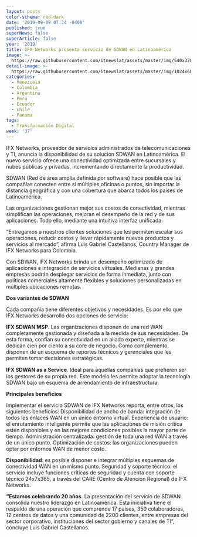 ```yaml
---
layout: posts
color-schema: red-dark
date: '2019-09-09 07:34 -0400'
published: true
superNews: false
superArticle: false
year: '2019'
title: IFX Networks presenta servicio de SDWAN en Latinoamérica
image: >-
  https://raw.githubusercontent.com/itnewslat/assets/master/img/540x320/Conectividad-mundial-p.jpg
detail-image: >-
  https://raw.githubusercontent.com/itnewslat/assets/master/img/1024x680/Conectividad-mundial-g.jpg
categories:
  - Venezuela
  - Colombia
  - Argentina
  - Perú
  - Ecuador
  - Chile
  - Panama
tags:
  - Transformación Digital
week: '37'
---
```

IFX Networks, proveedor de servicios administrados de telecomunicaciones y TI, anuncia la disponibilidad de su solución SDWAN en Latinoamérica. El nuevo servicio ofrece una conectividad optimizada entre sucursales y nubes públicas y privadas, incrementando directamente la productividad.

SDWAN (Red de área amplia definida por software) hace posible que las compañías conecten entre sí múltiples oficinas o puntos, sin importar la distancia geográfica y con una cobertura que abarca todos los países de Latinoamérica. 

Las organizaciones gestionan mejor sus costos de conectividad, mientras simplifican las operaciones, mejoran el desempeño de la red y de sus aplicaciones. Todo ello, mediante una intuitiva interfaz unificada. 

“Entregamos a nuestros clientes soluciones que les permiten escalar sus operaciones, reducir costos y llevar rápidamente nuevos productos y servicios al mercado”, afirma Luis Gabriel Castellanos, Country Manager de IFX Networks para Colombia.

Con SDWAN, IFX Networks brinda un desempeño optimizado de aplicaciones e integración de servicios virtuales. Medianas y grandes empresas podrán desplegar servicios de forma inmediata, junto con políticas comerciales altamente flexibles y soluciones personalizadas en múltiples ubicaciones remotas. 

**Dos variantes de SDWAN**

Cada compañía tiene diferentes objetivos y necesidades. Es por ello que IFX Networks desarrolló dos opciones de servicio: 

**IFX SDWAN MSP**. Las organizaciones disponen de una red WAN completamente gestionada y diseñada a la medida de sus necesidades. De esta forma, confían su conectividad en un aliado experto, mientras se dedican cien por ciento a su core de negocio. Como complemento, disponen de un esquema de reportes técnicos y gerenciales que les permiten tomar decisiones estratégicas.

**IFX SDWAN as a Service**. Ideal para aquellas compañías que preﬁeren ser los gestores de su propia red. Este modelo les permite adoptar la tecnología SDWAN bajo un esquema de arrendamiento de infraestructura.

**Principales beneficios**

Implementar el servicio SDWAN de IFX Networks reporta, entre otros, los siguientes beneficios: Disponibilidad de ancho de banda: integración de todos los enlaces WAN en un único entorno virtual. Experiencia de usuario: el enrutamiento inteligente permite que las aplicaciones de misión crítica estén disponibles y en las mejores condiciones posibles la mayor parte de tiempo. Administración centralizada: gestión de toda una red WAN a través de un único punto. Optimización de costos: las organizaciones pueden optar por entornos WAN de menor costo. 

**Disponibilidad**: es posible disponer e integrar múltiples esquemas de conectividad WAN en un mismo punto. Seguridad y soporte técnico: el servicio incluye funciones críticas de seguridad y cuenta con soporte técnico 24x7x365, a través del CARE (Centro de Atención Regional) de IFX Networks.

**“Estamos celebrando 20 años**. La presentación del servicio de SDWAN consolida nuestro liderazgo en Latinoamérica. Esta iniciativa tiene el respaldo de una operación que comprende 17 países, 350 colaboradores, 12 centros de datos y una comunidad de 2200 clientes, entre empresas del sector corporativo, instituciones del sector gobierno y canales de TI”, concluye Luis Gabriel Castellanos.